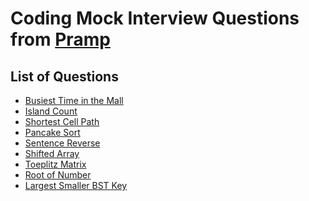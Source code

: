 Coding Mock Interview Questions from [Pramp](https://www.pramp.com)
=========================================================================

## List of Questions

- [Busiest Time in the Mall](https://github.com/n-ninjin/pramp-mock-interview-questions/blob/main/questions/busiest_time_in_the_mall/Solution.java)
- [Island Count](https://github.com/n-ninjin/pramp-mock-interview-questions/blob/main/questions/island_count/Solution.java)
- [Shortest Cell Path](https://github.com/n-ninjin/pramp-mock-interview-questions/blob/main/questions/shortest_cell_path/Solution.java)
- [Pancake Sort](https://github.com/n-ninjin/pramp-mock-interview-questions/blob/main/questions/pancake_sort/Solution.java)
- [Sentence Reverse](https://github.com/n-ninjin/pramp-mock-interview-questions/blob/main/questions/sentence_reverse/Solution.java)
- [Shifted Array](https://github.com/n-ninjin/pramp-mock-interview-questions/blob/main/questions/shifted_array_search/Solution.java)
- [Toeplitz Matrix](https://github.com/n-ninjin/pramp-mock-interview-questions/blob/main/questions/toeplitz_matrix/Solution.java)
- [Root of Number](https://github.com/n-ninjin/pramp-mock-interview-questions/blob/main/questions/root_of_number/Solution.java)
- [Largest Smaller BST Key](https://github.com/n-ninjin/pramp-mock-interview-questions/blob/main/questions/largest_smaller_bst_key/Solution.java)